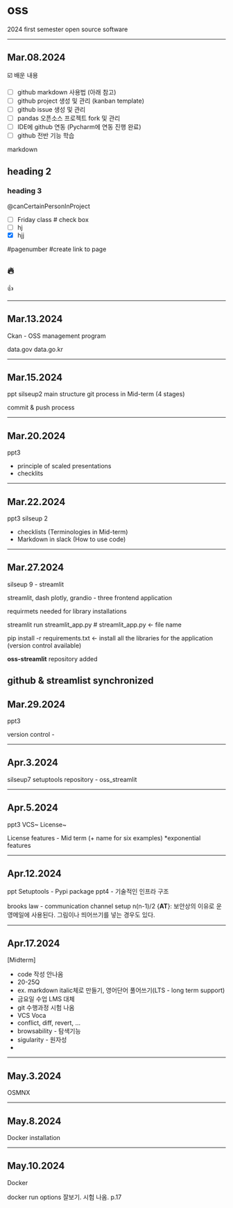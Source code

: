 # oss
2024 first semester open source software 

---------------------------------------------------------------------------------
## Mar.08.2024
☑️ 배운 내용
- [ ] github markdown 사용법 (아래 참고)
- [ ] github project 생성 및 관리 (kanban template)
- [ ] github issue 생성 및 관리
- [ ] pandas 오픈소스 프로젝트 fork 및 관리
- [ ] IDE에 github 연동 (Pycharm에 연동 진행 완료)
- [ ] github 전반 기능 학습

markdown 
## heading 2
### heading 3

@canCertainPersonInProject

- [ ] Friday class # check box
- [ ] hj
- [x] hjj

#pagenumber  #create link to page

:fire:
---------------------------------------------------------------------------------

:+1:

---------------------------------------------------------------------------------
## Mar.13.2024
Ckan - OSS management program

data.gov
data.go.kr

---------------------------------------------------------------------------------
## Mar.15.2024

ppt silseup2 main structure git process in Mid-term (4 stages)

commit & push process

---------------------------------------------------------------------------------
## Mar.20.2024
ppt3 

- principle of scaled presentations
- checklits

---------------------------------------------------------------------------------
## Mar.22.2024
ppt3
silseup 2

- checklists (Terminologies in Mid-term)
- Markdown in slack (How to use code)

---------------------------------------------------------------------------------
## Mar.27.2024
silseup 9 - streamlit

streamlit, dash plotly, grandio - three frontend application

requirmets needed for library installations
  
streamlit run streamlit_app.py # streamlit_app.py <- file name
  
pip install -r requirements.txt <- install all the libraries for the application (version control available)
  
**oss-streamlit** repository added

github & streamlist synchronized
---------------------------------------------------------------------------------
## Mar.29.2024
ppt3

version control - 

---------------------------------------------------------------------------------
## Apr.3.2024
silseup7 setuptools
repository - oss_streamlit

---------------------------------------------------------------------------------
## Apr.5.2024
ppt3
VCS~
License~

License features - Mid term (+ name for six examples)
*exponential features

---------------------------------------------------------------------------------
## Apr.12.2024
ppt Setuptools - Pypi package 
ppt4 - 기술적인 인프라 구조

brooks law - communication channel setup n(n-1)/2
{__AT__}: 보안상의 이유로 운영메일에 사용된다. 그림이나 띄어쓰기를 넣는 경우도 있다.

---------------------------------------------------------------------------------
## Apr.17.2024
[Midterm]
- code 작성 안나옴
- 20-25Q
- ex. markdown italic체로 만들기, 영어단어 풀어쓰기(LTS - long term support)
- 금요일 수업 LMS 대체
- git 수행과정 시험 나옴
- VCS Voca
- conflict, diff, revert, ...
- browsability - 탐색기능
- sigularity - 원자성
- 

---------------------------------------------------------------------------------
## May.3.2024
OSMNX

---------------------------------------------------------------------------------
## May.8.2024
Docker installation

---------------------------------------------------------------------------------
## May.10.2024
Docker 

docker run options 잘보기. 시험 나옴. p.17

